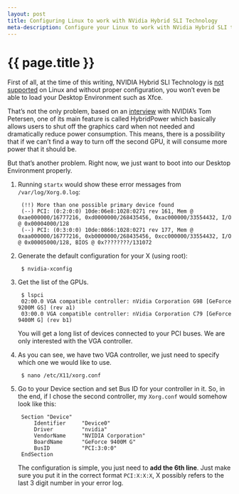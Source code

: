 ```yaml
---
layout: post
title: Configuring Linux to work with NVidia Hybrid SLI Technology
meta-description: Configure your Linux to work with NVidia Hybrid SLI technology
---
```


# {{ page.title }}

First of all, at the time of this writing, NVIDIA Hybrid SLI Technology is [not supported](http://www.nvnews.net/vbulletin/showpost.php?p=1613349&postcount=2) on Linux and without proper configuration, you won’t even be able to load your Desktop Environment such as Xfce.

That’s not the only problem, based on an [interview](http://www.nvnews.net/articles/hybrid_sli_interview/index.shtml) with NVIDIA’s Tom Petersen, one of its main feature is called HybridPower which basically allows users to shut off the graphics card when not needed and dramatically reduce power consumption. This means, there is a possibility that if we can’t find a way to turn off the second GPU, it will consume more power that it should be. 

But that’s another problem. Right now, we just want to boot into our Desktop Environment properly.

1. Running `startx` would show these error messages from `/var/log/Xorg.0.log`:

		(!!) More than one possible primary device found
		(--) PCI: (0:2:0:0) 10de:06e8:1028:0271 rev 161, Mem @ 0xae000000/16777216, 0xd0000000/268435456, 0xac000000/33554432, I/O @ 0x00004000/128
		(--) PCI: (0:3:0:0) 10de:0866:1028:0271 rev 177, Mem @ 0xaa000000/16777216, 0xb0000000/268435456, 0xcc000000/33554432, I/O @ 0x00005000/128, BIOS @ 0x????????/131072

1. Generate the default configuration for your X (using root):

		$ nvidia-xconfig


1. Get the list of the GPUs.

		$ lspci
		02:00.0 VGA compatible controller: nVidia Corporation G98 [GeForce 9200M GS] (rev a1)
		03:00.0 VGA compatible controller: nVidia Corporation C79 [GeForce 9400M G] (rev b1)

	You will get a long list of devices connected to your PCI buses. We are only 	interested with the VGA controller.

1. As you can see, we have two VGA controller, we just need to specify which one we would like to use.

		$ nano /etc/X11/xorg.conf

1. Go to your Device section and set Bus ID for your controller in it. So, in the end, if I chose the second controller, my `Xorg.conf` would somehow look like this:

		Section "Device"
		    Identifier     "Device0"
		    Driver         "nvidia"
		    VendorName     "NVIDIA Corporation"
		    BoardName      "GeForce 9400M G"
		    BusID          "PCI:3:0:0"
		EndSection

	The configuration is simple, you just need to **add the 6th line**. Just make sure 	you put it in the correct format `PCI:X:X:X`, X possibly refers to the last 3 	digit number in your error log.

